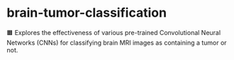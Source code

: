 # brain-tumor-classification
🟧 Explores the effectiveness of various pre-trained Convolutional Neural Networks (CNNs) for classifying brain MRI images as containing a tumor or not.
